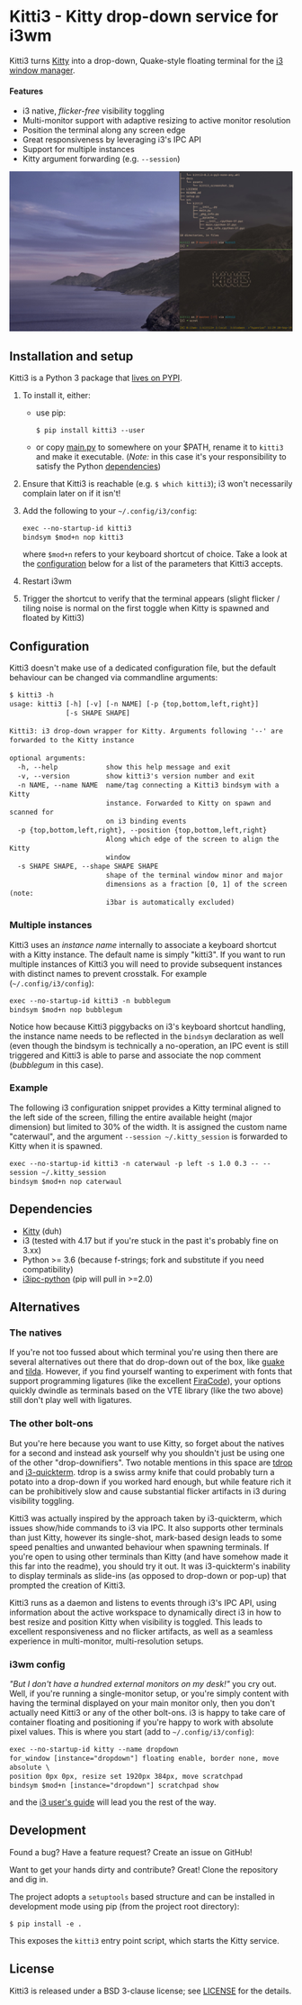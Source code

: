 # Kitti3 - Kitty drop-down service for i3wm
Kitti3 turns [Kitty](https://sw.kovidgoyal.net/kitty/) into a drop-down, Quake-style 
floating terminal for the [i3 window manager](https://i3wm.org/).

#### Features
- i3 native, *flicker-free* visibility toggling 
- Multi-monitor support with adaptive resizing to active monitor resolution
- Position the terminal along any screen edge
- Great responsiveness by leveraging i3's IPC API
- Support for multiple instances
- Kitty argument forwarding (e.g. `--session`)

![Image of Kitti3](docs/assets/kitti3_screenshot.jpg)


## Installation and setup
Kitti3 is a Python 3 package that [lives on PYPI](https://pypi.org/project/kitti3/). 
1. To install it, either:
    - use pip:
        ```commandline
        $ pip install kitti3 --user
        ```
    - or copy [main.py](https://github.com/LandingEllipse/Kitti3/blob/master/src/kitti3/main.py)
    to somewhere on your $PATH, rename it to `kitti3` and make it executable. (*Note:*
    in this case it's your responsibility to satisfy the Python [dependencies](#dependencies)) 

2. Ensure that Kitti3 is reachable (e.g. `$ which kitti3`); i3 won't necessarily complain later 
on if it isn't!

3. Add the following to your `~/.config/i3/config`:
    ```commandline
    exec --no-startup-id kitti3
    bindsym $mod+n nop kitti3
    ```
    where `$mod+n` refers to your keyboard shortcut of choice. Take a look at the 
    [configuration](#configuration) below for a list of the parameters that Kitti3 accepts.
    
4. Restart i3wm

5. Trigger the shortcut to verify that the terminal appears (slight flicker / tiling 
noise is normal on the first toggle when Kitty is spawned and floated by Kitti3)


## Configuration
Kitti3 doesn't make use of a dedicated configuration file, but the default behaviour can 
be changed via commandline arguments:
```commanline
$ kitti3 -h
usage: kitti3 [-h] [-v] [-n NAME] [-p {top,bottom,left,right}]
              [-s SHAPE SHAPE]

Kitti3: i3 drop-down wrapper for Kitty. Arguments following '--' are
forwarded to the Kitty instance

optional arguments:
  -h, --help            show this help message and exit
  -v, --version         show kitti3's version number and exit
  -n NAME, --name NAME  name/tag connecting a Kitti3 bindsym with a Kitty
                        instance. Forwarded to Kitty on spawn and scanned for
                        on i3 binding events
  -p {top,bottom,left,right}, --position {top,bottom,left,right}
                        Along which edge of the screen to align the Kitty
                        window
  -s SHAPE SHAPE, --shape SHAPE SHAPE
                        shape of the terminal window minor and major
                        dimensions as a fraction [0, 1] of the screen (note:
                        i3bar is automatically excluded)
```

### Multiple instances
Kitti3 uses an *instance name* internally to associate a keyboard shortcut with a Kitty
instance. The default name is simply "kitti3". If you want to run multiple instances of 
Kitti3 you will need to provide subsequent instances with distinct names to prevent 
crosstalk. For example (`~/.config/i3/config`):
```commandline
exec --no-startup-id kitti3 -n bubblegum
bindsym $mod+n nop bubblegum
```
Notice how because Kitti3 piggybacks on i3's keyboard shortcut handling, the instance 
name needs to be reflected in the `bindsym` declaration as well (even though the bindsym
is technically a no-operation, an IPC event is still triggered and Kitti3 is able to
parse and associate the nop comment (*bubblegum* in this case). 

### Example
The following i3 configuration snippet provides a Kitty terminal aligned to the left 
side of the screen, filling the entire available height (major dimension) but limited to
30% of the width. It is assigned the custom name "caterwaul", and the argument 
`--session ~/.kitty_session` is forwarded to Kitty when it is spawned.
```commandline
exec --no-startup-id kitti3 -n caterwaul -p left -s 1.0 0.3 -- --session ~/.kitty_session
bindsym $mod+n nop caterwaul
```

## Dependencies
- [Kitty](https://sw.kovidgoyal.net/kitty/) (duh)
- i3 (tested with 4.17 but if you're stuck in the past it's probably fine on 3.xx)
- Python >= 3.6 (because f-strings; fork and substitute if you need compatibility)
- [i3ipc-python](https://github.com/altdesktop/i3ipc-python) (pip will pull in >=2.0)

## Alternatives
### The natives
If you're not too fussed about which terminal you're using then there are several 
alternatives out there that do drop-down out of the box, like 
[guake](http://guake-project.org/) and [tilda](https://github.com/lanoxx/tilda). However, 
if you find yourself wanting to experiment with fonts that support programming ligatures 
(like the excellent [FiraCode](https://github.com/tonsky/FiraCode)), your options 
quickly dwindle as terminals based on the VTE library (like the two above) still don't 
play well with ligatures.

### The other bolt-ons
But you're here because you want to use Kitty, so forget about the natives for a second
and instead ask yourself why you shouldn't just be using one of the other "drop-downifiers".
Two notable mentions in this space are [tdrop](https://github.com/noctuid/tdrop) and 
[i3-quickterm](https://github.com/lbonn/i3-quickterm). tdrop is a swiss army knife
that could probably turn a potato into a drop-down if you worked hard enough, but while
feature rich it can be prohibitively slow and cause substantial flicker artifacts in i3
during visibility toggling. 

Kitti3 was actually inspired by the approach taken by i3-quickterm, which issues 
show/hide commands to i3 via IPC. It also supports other terminals than just Kitty, 
however its single-shot, mark-based design leads to some speed penalties and unwanted 
behaviour when spawning terminals. If you're open to using other terminals than Kitty 
(and have somehow made it this far into the readme), you should try it out. It was 
i3-quickterm's inability to display terminals as slide-ins (as opposed to drop-down or 
pop-up) that prompted the creation of Kitti3.
 
Kitti3 runs as a daemon and listens to events through i3's IPC API, using information
about the active workspace to dynamically direct i3 in how to best resize and position 
Kitty when visibility is toggled. This leads to excellent responsiveness and no flicker 
artifacts, as well as a seamless experience in multi-monitor, multi-resolution setups.

### i3wm config
*"But I don't have a hundred external monitors on my desk!"* you cry out. Well, if you're
running a single-monitor setup, or you're simply content with having the terminal 
displayed on your main monitor only, then you don't actually need Kitti3 or any of the 
other bolt-ons. i3 is happy to take care of container floating and positioning if you're 
happy to work with absolute pixel values. This is where you start (add to 
`~/.config/i3/config`):
```commandline
exec --no-startup-id kitty --name dropdown 
for_window [instance="dropdown"] floating enable, border none, move absolute \
position 0px 0px, resize set 1920px 384px, move scratchpad
bindsym $mod+n [instance="dropdown"] scratchpad show
```
and the [i3 user's guide](https://i3wm.org/docs/userguide.html) will lead you the rest 
of the way.

## Development
Found a bug? Have a feature request? Create an issue on GitHub!

Want to get your hands dirty and contribute? Great! Clone the repository and dig in.

The project adopts a `setuptools` based structure and can be installed in 
development mode using pip (from the project root directory):
    
    $ pip install -e .

This exposes the `kitti3` entry point script, which starts the Kitty service.

## License
Kitti3 is released under a BSD 3-clause license; see [LICENSE](https://github.com/LandingEllipse/Kitti3/blob/master/LICENSE) for the details.
